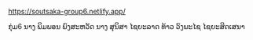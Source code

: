https://soutsaka-group6.netlify.app/

ກຸ່ມ6
ນາງ ພິມພອນ ພົງສະຫວັດ
ນາງ ສຸນິສາ ໄຊຍະລາດ
ທ້າວ ວົງພະໄຊ ໄຊຍະສິດເສນາ
